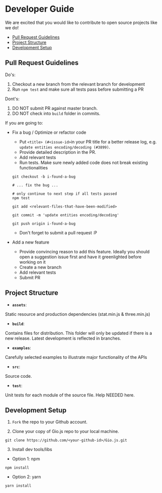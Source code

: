 # Developer Guide

We are excited that you would like to contribute to open source projects like we do!

- [Pull Request Guidelines](#pull-request-guidelines)
- [Project Structure](#project-structure)
- [Development Setup](#development-setup)

## Pull Request Guidelines
Do's:
1. Checkout a new branch from the relevant branch for development
2. Run `npm test` and make sure all tests pass before submitting a PR

Dont's:
1. DO NOT submit PR against master branch.
2. DO NOT check into `build` folder in commits.

If you are going to:
- Fix a bug / Optimize or refactor code
  - Put `<title> (#<issue-id>`in your PR title for a better release log, e.g. `update entities encoding/decoding (#3899)`.
  - Provide detailed description in the PR.
  - Add relevant tests
  - Run tests. Make sure newly added code does not break existing functionalities
  ```shell
  git checkout -b i-found-a-bug
  
  # ... fix the bug ...
  
  # only continue to next step if all tests passed
  npm test 
  
  git add <relevant-files-that-have-been-modified>
  
  git commit -m 'update entities encoding/decoding'
  
  git push origin i-found-a-bug
  ```
  - Don't forget to submit a pull request :P
  
- Add a new feature
  - Provide convincing reason to add this feature. Ideally you should open a suggestion issue first and have it greenlighted before working on it
  - Create a new branch
  - Add relevant tests
  - Submit PR

## Project Structure
- **`assets`**: 

Static resource and production dependencies (stat.min.js & three.min.js)

- **`build`**: 

Contains files for distribution. This folder will only be updated if there is a new release. Latest development is reflected in branches.

- **`examples`**: 

Carefully selected examples to illustrate major functionality of the APIs

- **`src`**: 

Source code.

- **`test`**:

Unit tests for each module of the source file. Help NEEDED here.


## Development Setup
1. `Fork` the repo to your Github account.

2. Clone your copy of Gio.js repo to your local machine.
```shell
git clone https://github.com/<your-github-id>/Gio.js.git
```
3. Install dev tools/libs
- Option 1: npm
```Shell
npm install 
```
- Option 2: yarn
```Shell
yarn install
```